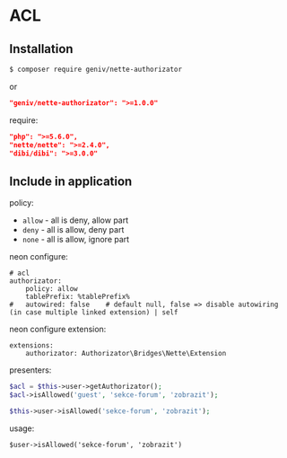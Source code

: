 ACL
===

Installation
------------

```sh
$ composer require geniv/nette-authorizator
```
or
```json
"geniv/nette-authorizator": ">=1.0.0"
```

require:
```json
"php": ">=5.6.0",
"nette/nette": ">=2.4.0",
"dibi/dibi": ">=3.0.0"
```

Include in application
----------------------

policy:
- `allow` - all is deny, allow part
- `deny` - all is allow, deny part
- `none` - all is allow, ignore part

neon configure:
```neon
# acl
authorizator:
    policy: allow
    tablePrefix: %tablePrefix%
#   autowired: false    # default null, false => disable autowiring (in case multiple linked extension) | self
```

neon configure extension:
```neon
extensions:
    authorizator: Authorizator\Bridges\Nette\Extension
```

presenters:
```php
$acl = $this->user->getAuthorizator();
$acl->isAllowed('guest', 'sekce-forum', 'zobrazit');

$this->user->isAllowed('sekce-forum', 'zobrazit');
```

usage:
```latte
$user->isAllowed('sekce-forum', 'zobrazit')
```
